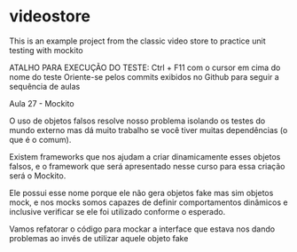 # videostore
This is an example project from the classic video store to practice unit testing with mockito

ATALHO PARA EXECUÇÃO DO TESTE: Ctrl + F11 com o cursor em cima do nome do teste
Oriente-se pelos commits exibidos no Github para seguir a sequência de aulas

Aula 27 - Mockito

O uso de objetos falsos resolve nosso problema isolando os testes do mundo externo mas dá muito trabalho se você tiver muitas dependências (o que é o comum).

Existem frameworks que nos ajudam a criar dinamicamente esses objetos falsos, e o framework que será apresentado nesse curso para essa criação será o Mockito.

Ele possui esse nome porque ele não gera objetos fake mas sim objetos mock, e nos mocks somos capazes de definir comportamentos dinâmicos e inclusive verificar se ele foi utilizado conforme o esperado.

Vamos refatorar o código para mockar a interface que estava nos dando problemas ao invés de utilizar aquele objeto fake